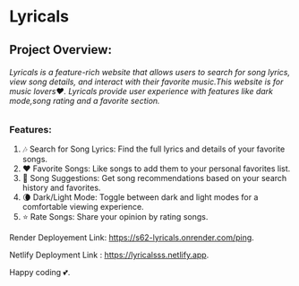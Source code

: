 # Lyricals

## Project Overview:

###### Lyricals is a feature-rich website that allows users to search for song lyrics, view song details, and interact with their favorite music.This website is for music lovers❤️. Lyricals provide user experience with features like dark mode,song rating and a favorite section.

### Features:
1. 🎶 Search for Song Lyrics: Find the full lyrics and details of your favorite songs.
2. ❤️ Favorite Songs: Like songs to add them to your personal favorites list.
3. 🔄 Song Suggestions: Get song recommendations based on your search history and favorites.
4. 🌘 Dark/Light Mode: Toggle between dark and light modes for a comfortable viewing experience.
5. ⭐ Rate Songs: Share your opinion by rating songs.

Render Deployement Link: https://s62-lyricals.onrender.com/ping.

Netlify Deployment Link : https://lyricalsss.netlify.app.

Happy coding 💕.
